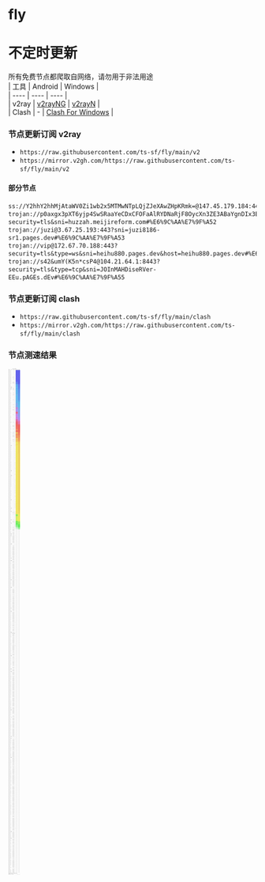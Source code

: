 # fly
# 不定时更新
所有免费节点都爬取自网络，请勿用于非法用途  
|  工具  | Android  | Windows  |  
|  ----  | ----   | ----  |  
| v2ray  | [v2rayNG](https://github.com/2dust/v2rayNG/releases) | [v2rayN](https://github.com/2dust/v2rayN/releases) |  
| Clash  | - | [Clash For Windows](https://github.com/2dust/clashN/releases) | 
  
### 节点更新订阅  v2ray
- `https://raw.githubusercontent.com/ts-sf/fly/main/v2`  
- `https://mirror.v2gh.com/https://raw.githubusercontent.com/ts-sf/fly/main/v2`  

#### 部分节点  
``` 
ss://Y2hhY2hhMjAtaWV0Zi1wb2x5MTMwNTpLQjZJeXAwZHpKRmk=@147.45.179.184:443#%E6%9C%AA%E7%9F%A5
trojan://p0axgx3pXT6yjp4SwSRaaYeCDxCFOFaAlRYDNaRjF8OycXn3ZE3ABaYgnDIx3Eeq9C0ce@43.206.220.255:443?security=tls&sni=huzzah.meijireform.com#%E6%9C%AA%E7%9F%A52
trojan://juzi@3.67.25.193:443?sni=juzi8186-sr1.pages.dev#%E6%9C%AA%E7%9F%A53
trojan://vip@172.67.70.188:443?security=tls&type=ws&sni=heihu880.pages.dev&host=heihu880.pages.dev#%E6%9C%AA%E7%9F%A54
trojan://s42&umY(K5n*csP4@104.21.64.1:8443?security=tls&type=tcp&sni=JOInMAHDiseRVer-EEu.pAGEs.dEv#%E6%9C%AA%E7%9F%A55
```
### 节点更新订阅  clash
- `https://raw.githubusercontent.com/ts-sf/fly/main/clash`  
- `https://mirror.v2gh.com/https://raw.githubusercontent.com/ts-sf/fly/main/clash`  

### 节点测速结果
![image](traffic.png)
